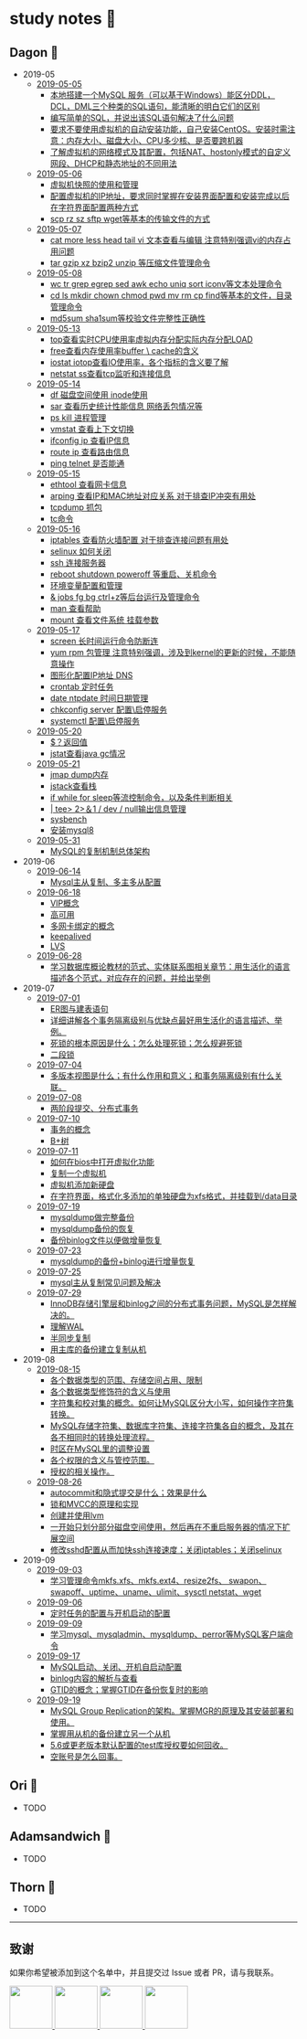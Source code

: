 #  study notes 📝

## Dagon 📌 

- 2019-05
    - [2019-05-05](https://github.com/Dagon0577/notes/blob/master/studyNotes/2019-05/2019-05-05/DRDS-2019-05-05.md)
        - [本地搭建一个MySQL 服务（可以基于Windows）能区分DDL，DCL，DML三个种类的SQL语句，能清晰的明白它们的区别](https://github.com/Dagon0577/notes/blob/master/studyNotes/2019-05/2019-05-05/DRDS-2019-05-05.md#搭建MySQL服务，区分DDL,DCL,DML)  
        - [编写简单的SQL，并说出该SQL语句解决了什么问题](https://github.com/Dagon0577/notes/blob/master/studyNotes/2019-05/2019-05-05/DRDS-2019-05-05.md#编写简单的SQL，并说出该SQL语句解决了什么问题)  
        - [要求不要使用虚拟机的自动安装功能，自己安装CentOS。安装时需注意：内存大小、磁盘大小、CPU多少核、是否要跨机器](https://github.com/Dagon0577/notes/blob/master/studyNotes/2019-05/2019-05-05/DRDS-2019-05-05.md#安装虚拟机与CentOS)  
        - [了解虚拟机的网络模式及其配置，包括NAT、hostonly模式的自定义网段、DHCP和静态地址的不同用法](https://github.com/Dagon0577/notes/blob/master/studyNotes/2019-05/2019-05-05/DRDS-2019-05-05.md#了解虚拟机的网络模式及其配置)
    - [2019-05-06](https://github.com/Dagon0577/notes/blob/master/studyNotes/2019-05/2019-05-06/DRDS-2019-05-06.md)
        - [虚拟机快照的使用和管理](https://github.com/Dagon0577/notes/blob/master/studyNotes/2019-05/2019-05-06/DRDS-2019-05-06.md#虚拟机快照的使用和管理)
        - [配置虚拟机的IP地址，要求同时掌握在安装界面配置和安装完成以后在字符界面配置两种方式](https://github.com/Dagon0577/notes/blob/master/studyNotes/2019-05/2019-05-06/DRDS-2019-05-06.md#虚拟机ip地址配置)
        - [scp rz sz sftp wget等基本的传输文件的方式](https://github.com/Dagon0577/notes/blob/master/studyNotes/2019-05/2019-05-06/DRDS-2019-05-06.md#Linux传输文件)
    - [2019-05-07](https://github.com/Dagon0577/notes/blob/master/studyNotes/2019-05/2019-05-07/DRDS-2019-05-07.md)
        - [cat more less head tail vi 文本查看与编辑 注意特别强调vi的内存占用问题](https://github.com/Dagon0577/notes/blob/master/studyNotes/2019-05/2019-05-07/DRDS-2019-05-07.md#文本查看与编辑)
        - [tar gzip xz bzip2 unzip 等压缩文件管理命令](https://github.com/Dagon0577/notes/blob/master/studyNotes/2019-05/2019-05-07/DRDS-2019-05-07.md#压缩文件管理命令)
    - [2019-05-08](https://github.com/Dagon0577/notes/blob/master/studyNotes/2019-05/2019-05-08/DRDS-2019-05-08.md)
        - [wc tr grep egrep sed awk echo uniq sort iconv等文本处理命令](https://github.com/Dagon0577/notes/blob/master/studyNotes/2019-05/2019-05-08/DRDS-2019-05-08.md#文本处理命令)
        - [cd ls mkdir chown chmod pwd mv rm cp find等基本的文件，目录管理命令](https://github.com/Dagon0577/notes/blob/master/studyNotes/2019-05/2019-05-08/DRDS-2019-05-08.md#目录管理命令)
        - [md5sum sha1sum等校验文件完整性正确性](https://github.com/Dagon0577/notes/blob/master/studyNotes/2019-05/2019-05-08/DRDS-2019-05-08.md#校验文件完整性)
    - [2019-05-13](https://github.com/Dagon0577/notes/blob/master/studyNotes/2019-05/2019-05-13/DRDS-2019-05-13.md)
        - [top查看实时CPU使用率虚拟内存分配实际内存分配LOAD](https://github.com/Dagon0577/notes/blob/master/studyNotes/2019-05/2019-05-13/DRDS-2019-05-13.md#查看实时CPU使用率,虚拟内存分配,实际内存分配)
        - [free查看内存使用率buffer \ cache的含义](https://github.com/Dagon0577/notes/blob/master/studyNotes/2019-05/2019-05-13/DRDS-2019-05-13.md#查看内存使用率，buffer%5Ccache的含义)
        - [iostat iotop查看IO使用率，各个指标的含义要了解](https://github.com/Dagon0577/notes/blob/master/studyNotes/2019-05/2019-05-13/DRDS-2019-05-13.md#查看IO使用率)
        - [netstat ss查看tcp监听和连接信息](https://github.com/Dagon0577/notes/blob/master/studyNotes/2019-05/2019-05-13/DRDS-2019-05-13.md#查看tcp监听和连接信息)
    - [2019-05-14](https://github.com/Dagon0577/notes/blob/master/studyNotes/2019-05/2019-05-14/DRDS-2019-05-14.md)
        - [df 磁盘空间使用 inode使用](https://github.com/Dagon0577/notes/blob/master/studyNotes/2019-05/2019-05-14/DRDS-2019-05-14.md#磁盘空间使用)
        - [sar 查看历史统计性能信息 网络丢包情况等](https://github.com/Dagon0577/notes/blob/master/studyNotes/2019-05/2019-05-14/DRDS-2019-05-14.md#查看历史统计性能信息)
        - [ps kill 进程管理](https://github.com/Dagon0577/notes/blob/master/studyNotes/2019-05/2019-05-14/DRDS-2019-05-14.md#进程管理)
        - [vmstat 查看上下文切换](https://github.com/Dagon0577/notes/blob/master/studyNotes/2019-05/2019-05-14/DRDS-2019-05-14.md#查看上下文切换)
        - [ifconfig ip 查看IP信息](https://github.com/Dagon0577/notes/blob/master/studyNotes/2019-05/2019-05-14/DRDS-2019-05-14.md#查看IP信息)
        - [route ip 查看路由信息](https://github.com/Dagon0577/notes/blob/master/studyNotes/2019-05/2019-05-14/DRDS-2019-05-14.md#查看路由信息)
        - [ping telnet 是否能通](https://github.com/Dagon0577/notes/blob/master/studyNotes/2019-05/2019-05-14/DRDS-2019-05-14.md#ping/telnet)
    - [2019-05-15](https://github.com/Dagon0577/notes/blob/master/studyNotes/2019-05/2019-05-15/DRDS-2019-05-15.md)
        - [ethtool 查看网卡信息](https://github.com/Dagon0577/notes/blob/master/studyNotes/2019-05/2019-05-15/DRDS-2019-05-15.md#查看网卡信息)
        - [arping 查看IP和MAC地址对应关系 对于排查IP冲突有用处](https://github.com/Dagon0577/notes/blob/master/studyNotes/2019-05/2019-05-15/DRDS-2019-05-15.md#查看IP和MAC地址对应关系)
        - [tcpdump 抓包](https://github.com/Dagon0577/notes/blob/master/studyNotes/2019-05/2019-05-15/DRDS-2019-05-15.md#抓包)
        - [tc命令](https://github.com/Dagon0577/notes/blob/master/studyNotes/2019-05/2019-05-15/DRDS-2019-05-15.md#tc命令)
    - [2019-05-16](https://github.com/Dagon0577/notes/blob/master/studyNotes/2019-05/2019-05-16/DRDS-2019-05-16.md)
        - [iptables 查看防火墙配置 对于排查连接问题有用处](https://github.com/Dagon0577/notes/blob/master/studyNotes/2019-05/2019-05-16/DRDS-2019-05-16.md#查看防火墙配置)
        - [selinux 如何关闭](https://github.com/Dagon0577/notes/blob/master/studyNotes/2019-05/2019-05-16/DRDS-2019-05-16.md#如何关闭selinux)
        - [ssh 连接服务器](https://github.com/Dagon0577/notes/blob/master/studyNotes/2019-05/2019-05-16/DRDS-2019-05-16.md#ssh连接服务器)
        - [reboot shutdown poweroff 等重启、关机命令](https://github.com/Dagon0577/notes/blob/master/studyNotes/2019-05/2019-05-16/DRDS-2019-05-16.md#重启、关机命令)
        - [环境变量配置和管理](https://github.com/Dagon0577/notes/blob/master/studyNotes/2019-05/2019-05-16/DRDS-2019-05-16.md#环境变量配置和管理)
        - [& jobs fg bg ctrl+z等后台运行及管理命令](https://github.com/Dagon0577/notes/blob/master/studyNotes/2019-05/2019-05-16/DRDS-2019-05-16.md#后台运行及管理命令)
        - [man 查看帮助](https://github.com/Dagon0577/notes/blob/master/studyNotes/2019-05/2019-05-16/DRDS-2019-05-16.md#查看帮助)
        - [mount 查看文件系统 挂载参数](https://github.com/Dagon0577/notes/blob/master/studyNotes/2019-05/2019-05-16/DRDS-2019-05-16.md#查看文件系统)
    - [2019-05-17](https://github.com/Dagon0577/notes/blob/master/studyNotes/2019-05/2019-05-17/DRDS-2019-05-17.md)
        - [screen 长时间运行命令防断连](https://github.com/Dagon0577/notes/blob/master/studyNotes/2019-05/2019-05-17/DRDS-2019-05-17.md#长时间运行命令防断连)
        - [yum rpm 包管理 注意特别强调，涉及到kernel的更新的时候，不能随意操作](https://github.com/Dagon0577/notes/blob/master/studyNotes/2019-05/2019-05-17/DRDS-2019-05-17.md#包管理)
        - [图形化配置IP地址 DNS](https://blog.csdn.net/qq_37777208/article/details/82354227)
        - [crontab 定时任务](https://github.com/Dagon0577/notes/blob/master/studyNotes/2019-05/2019-05-17/DRDS-2019-05-17.md#定时任务)
        - [date ntpdate 时间日期管理](https://github.com/Dagon0577/notes/blob/master/studyNotes/2019-05/2019-05-17/DRDS-2019-05-17.md#时间日期管理)
        - [chkconfig server 配置\启停服务](https://github.com/Dagon0577/notes/blob/master/studyNotes/2019-05/2019-05-17/DRDS-2019-05-17.md#chkconfig)
        - [systemctl 配置\启停服务](https://github.com/Dagon0577/notes/blob/master/studyNotes/2019-05/2019-05-17/DRDS-2019-05-17.md#配置\启停服务)
    - [2019-05-20](https://github.com/Dagon0577/notes/blob/master/studyNotes/2019-05/2019-05-20/DRDS-2019-05-20.md)
        - [$？返回值](https://github.com/Dagon0577/notes/blob/master/studyNotes/2019-05/2019-05-20/DRDS-2019-05-20.md#返回值)
        - [jstat查看java gc情况](https://github.com/Dagon0577/notes/blob/master/studyNotes/2019-05/2019-05-20/DRDS-2019-05-20.md#jstat命令使用)
    - [2019-05-21](https://github.com/Dagon0577/notes/blob/master/studyNotes/2019-05/2019-05-21/DRDS-2019-05-21.md)
        - [jmap dump内存](https://github.com/Dagon0577/notes/blob/master/studyNotes/2019-05/2019-05-21/DRDS-2019-05-21.md#dump内存)
        - [jstack查看栈](https://github.com/Dagon0577/notes/blob/master/studyNotes/2019-05/2019-05-21/DRDS-2019-05-21.md#查看栈)
        - [if while for sleep等流控制命令，以及条件判断相关](https://github.com/Dagon0577/notes/blob/master/studyNotes/2019-05/2019-05-21/DRDS-2019-05-21.md#流控制命令)
        - [| tee> 2>＆1 / dev / null输出信息管理](https://github.com/Dagon0577/notes/blob/master/studyNotes/2019-05/2019-05-21/DRDS-2019-05-21.md#输出信息管理)
        - [sysbench](https://github.com/Dagon0577/notes/blob/master/studyNotes/2019-05/2019-05-21/DRDS-2019-05-21.md#sysbench)
        - [安装mysql8](https://www.cnblogs.com/wlwl/p/9686809.html)
    - [2019-05-31](https://github.com/Dagon0577/notes/blob/master/studyNotes/2019-05/2019-05-31/DRDS-2019-05-31.md)
        - [MySQL的复制机制总体架构](https://github.com/Dagon0577/notes/blob/master/studyNotes/2019-05/2019-05-31/DRDS-2019-05-31.md#MySQL的复制机制总体架构)
- 2019-06
    - [2019-06-14](https://github.com/Dagon0577/notes/blob/master/studyNotes/2019-06/2019-06-14/DRDS-2019-06-14.md)
        - [Mysql主从复制、多主多从配置](https://github.com/Dagon0577/notes/blob/master/studyNotes/2019-06/2019-06-14/DRDS-2019-06-14.md#Mysql主从复制、多主多从配置)
    - [2019-06-18](https://github.com/Dagon0577/notes/blob/master/studyNotes/2019-06/2019-06-18/DRDS-2019-06-18.md)
        - [VIP概念](https://github.com/Dagon0577/notes/blob/master/studyNotes/2019-06/2019-06-18/DRDS-2019-06-18.md#VIP概念)
        - [高可用](https://github.com/Dagon0577/notes/blob/master/studyNotes/2019-06/2019-06-18/DRDS-2019-06-18.md#高可用)
        - [多网卡绑定的概念](https://github.com/Dagon0577/notes/blob/master/studyNotes/2019-06/2019-06-18/DRDS-2019-06-18.md#多网卡绑定的概念)
        - [keepalived](https://github.com/Dagon0577/notes/blob/master/studyNotes/2019-06/2019-06-18/DRDS-2019-06-18.md#keepalived)
        - [LVS](https://blog.csdn.net/weixin_40470303/article/details/80541639)
    - [2019-06-28](https://github.com/Dagon0577/notes/blob/master/studyNotes/2019-06/2019-06-28/DRDS-2019-06-28.md)
        - [学习数据库概论教材的范式、实体联系图相关章节：用生活化的语言描述各个范式，对应存在的问题，并给出举例](https://github.com/Dagon0577/notes/blob/master/studyNotes/2019-06/2019-06-28/DRDS-2019-06-28.md#范式)
- 2019-07
    - [2019-07-01](https://github.com/Dagon0577/notes/blob/master/studyNotes/2019-07/2019-07-01/DRDS-2019-07-01.md)
        - [ER图与建表语句](https://github.com/Dagon0577/notes/blob/master/studyNotes/2019-07/2019-07-01/DRDS-2019-07-01.md#ER图与建表语句)
        - [详细讲解各个事务隔离级别与优缺点最好用生活化的语言描述、举例。](https://github.com/Dagon0577/notes/blob/master/studyNotes/2019-07/2019-07-01/DRDS-2019-07-01.md#事务隔离级别)
        - [死锁的根本原因是什么；怎么处理死锁；怎么规避死锁](https://github.com/Dagon0577/notes/blob/master/studyNotes/2019-07/2019-07-01/DRDS-2019-07-01.md#死锁)
        - [二段锁](https://segmentfault.com/a/1190000012513286)
    - [2019-07-04](https://github.com/Dagon0577/notes/blob/master/studyNotes/2019-07/2019-07-04/DRDS-2019-07-04.md)
        - [多版本视图是什么；有什么作用和意义；和事务隔离级别有什么关联。](https://github.com/Dagon0577/notes/blob/master/studyNotes/2019-07/2019-07-04/DRDS-2019-07-04.md#多版本视图)
    - [2019-07-08](https://github.com/Dagon0577/notes/blob/master/studyNotes/2019-07/2019-07-08/DRDS-2019-07-08.md)
        - [两阶段提交、分布式事务](https://github.com/Dagon0577/notes/blob/master/studyNotes/2019-07/2019-07-08/DRDS-2019-07-08.md#两阶段提交、分布式事务)    
    - [2019-07-10](https://github.com/Dagon0577/notes/blob/master/studyNotes/2019-07/2019-07-10/DRDS-2019-07-10.md)
        - [事务的概念](https://github.com/Dagon0577/notes/blob/master/studyNotes/2019-07/2019-07-10/DRDS-2019-07-10.md#事务的概念)
        - [B+树](https://blog.csdn.net/qq_26222859/article/details/80631121)
    - [2019-07-11](https://github.com/Dagon0577/notes/blob/master/studyNotes/2019-07/2019-07-11/DRDS-2019-07-11.md)
        - [如何在bios中打开虚拟化功能](https://github.com/Dagon0577/notes/blob/master/studyNotes/2019-07/2019-07-11/DRDS-2019-07-11.md#如何在bios中打开虚拟化功能)
        - [复制一个虚拟机](https://blog.csdn.net/pengpengpeng85/article/details/76382927)
        - [虚拟机添加新硬盘](https://blog.csdn.net/zzq900503/article/details/80322220)
        - [在字符界面，格式化多添加的单独硬盘为xfs格式，并挂载到/data目录](https://blog.csdn.net/kjsayn/article/details/52996313)
    - [2019-07-19](https://github.com/Dagon0577/notes/blob/master/studyNotes/2019-07/2019-07-19/DRDS-2019-07-19.md)
        - [mysqldump做完整备份](https://github.com/Dagon0577/notes/blob/master/studyNotes/2019-07/2019-07-19/DRDS-2019-07-19.md#mysqldump做完整备份)
        - [mysqldump备份的恢复](https://github.com/Dagon0577/notes/blob/master/studyNotes/2019-07/2019-07-19/DRDS-2019-07-19.md#mysqldump备份的恢复)
        - [备份binlog文件以便做增量恢复](https://github.com/Dagon0577/notes/blob/master/studyNotes/2019-07/2019-07-19/DRDS-2019-07-19.md备份binlog文件以便做增量恢复)
    - [2019-07-23](https://github.com/Dagon0577/notes/blob/master/studyNotes/2019-07/2019-07-23/DRDS-2019-07-23.md)
        - [mysqldump的备份+binlog进行增量恢复](https://github.com/Dagon0577/notes/blob/master/studyNotes/2019-07/2019-07-23/DRDS-2019-07-23.md#mysqldump的备份+binlog进行增量恢复)
    - [2019-07-25](https://github.com/Dagon0577/notes/blob/master/studyNotes/2019-07/2019-07-25/DRDS-2019-07-25.md)
        - [mysql主从复制常见问题及解决](https://dev.mysql.com/doc/refman/8.0/en/replication-problems.html)
    - [2019-07-29](https://github.com/Dagon0577/notes/blob/master/studyNotes/2019-07/2019-07-29/DRDS-2019-07-29.md)
        - [InnoDB存储引擎层和binlog之间的分布式事务问题，MySQL是怎样解决的。](https://github.com/Dagon0577/notes/blob/master/studyNotes/2019-07/2019-07-29/DRDS-2019-07-29.md#分布式事务问题)
        - [理解WAL](https://github.com/Dagon0577/notes/blob/master/studyNotes/2019-07/2019-07-29/DRDS-2019-07-29.md#理解WAL)
        - [半同步复制](https://github.com/Dagon0577/notes/blob/master/studyNotes/2019-07/2019-07-29/DRDS-2019-07-29.md#半同步复制)
        - [用主库的备份建立复制从机](https://dev.mysql.com/doc/refman/8.0/en/mysqldump.html#mysqldump-replication-options)
- 2019-08    
    - [2019-08-15](https://github.com/Dagon0577/notes/blob/master/studyNotes/2019-08/2019-08-15/DRDS-2019-08-15.md)
        - [各个数据类型的范围、存储空间占用、限制](https://dev.mysql.com/doc/refman/8.0/en/storage-requirements.html)
        - [各个数据类型修饰符的含义与使用](https://dev.mysql.com/doc/refman/8.0/en/data-types.html)
        - [字符集和校对集的概念。如何让MySQL区分大小写，如何操作字符集转换。](https://dev.mysql.com/doc/refman/8.0/en/charset-database.html)
        - [MySQL存储字符集、数据库字符集、连接字符集各自的概念，及其在各不相同时的转换处理流程。](https://dev.mysql.com/doc/refman/8.0/en/charset-database.html)
        - [时区在MySQL里的调整设置](https://dev.mysql.com/doc/refman/8.0/en/time-zone-support.html)
        - [各个权限的含义与管控范围。](https://dev.mysql.com/doc/refman/8.0/en/privileges-provided.html)
        - [授权的相关操作。](https://dev.mysql.com/doc/refman/8.0/en/privileges-provided.html)
    - [2019-08-26](https://github.com/Dagon0577/notes/blob/master/studyNotes/2019-08/2019-08-26/DRDS-2019-08-26.md)
        - [autocommit和隐式提交是什么；效果是什么](https://github.com/Dagon0577/notes/blob/master/studyNotes/2019-08/2019-08-26/DRDS-2019-08-26.md#autocommit和隐式提交是什么；效果是什么)
        - [锁和MVCC的原理和实现](https://blog.csdn.net/whoamiyang/article/details/51901888)
        - [创建并使用lvm](https://www.linuxidc.com/Linux/2018-05/152608.htm)
        - [一开始只划分部分磁盘空间使用，然后再在不重启服务器的情况下扩展空间](https://blog.csdn.net/zhengwei125/article/details/53928061)
        - [修改sshd配置从而加快ssh连接速度；关闭iptables；关闭selinux](https://github.com/Dagon0577/notes/blob/master/studyNotes/2019-08/2019-08-26/DRDS-2019-08-26.md#修改sshd配置从而加快ssh连接速度)
- 2019-09
    - [2019-09-03](https://github.com/Dagon0577/notes/blob/master/studyNotes/2019-09/2019-09-03/DRDS-2019-09-03.md)
        - [学习管理命令mkfs.xfs、mkfs.ext4、resize2fs、 swapon、swapoff、uptime、uname、ulimit、sysctl netstat、wget](https://github.com/Dagon0577/notes/blob/master/studyNotes/2019-09/2019-09-03/DRDS-2019-09-03.md#学习管理命令)
    - [2019-09-06](https://github.com/Dagon0577/notes/blob/master/studyNotes/2019-09/2019-09-06/DRDS-2019-09-06.md)
        - [定时任务的配置与开机启动的配置](https://github.com/Dagon0577/notes/blob/master/studyNotes/2019-09/2019-09-06/DRDS-2019-09-06.md#定时任务的配置与开机启动的配置)
    - [2019-09-09](https://github.com/Dagon0577/notes/blob/master/studyNotes/2019-09/2019-09-09/DRDS-2019-09-09.md)
        - [学习mysql、mysqladmin、mysqldump、perror等MySQL客户端命令](https://github.com/Dagon0577/notes/blob/master/studyNotes/2019-09/2019-09-09/DRDS-2019-09-09.md#学习mysql等MySQL客户端命令)
    - [2019-09-17](https://github.com/Dagon0577/notes/blob/master/studyNotes/2019-09/2019-09-17/DRDS-2019-09-17.md)
        - [MySQL启动、关闭、开机自启动配置](https://dev.mysql.com/doc/refman/8.0/en/mysql-server.html)
        - [binlog内容的解析与查看](https://blog.csdn.net/king_kgh/article/details/74833539)
        - [GTID的概念；掌握GTID在备份恢复时的影响](https://github.com/Dagon0577/notes/blob/master/studyNotes/2019-09/2019-09-17/DRDS-2019-09-17.md#GTID的概念（需要知道不连续的GTID是有问题的，应当要由DBA处理）；掌握GTID在备份恢复时的影响)
    - [2019-09-19](https://github.com/Dagon0577/notes/blob/master/studyNotes/2019-09/2019-09-19/DRDS-2019-09-19.md)
        - [MySQL Group Replication的架构。掌握MGR的原理及其安装部署和使用。](https://github.com/Dagon0577/notes/blob/master/studyNotes/2019-09/2019-09-19/DRDS-2019-09-19.md#MGR)
        - [掌握用从机的备份建立另一个从机](https://blog.51cto.com/634871/1364141)
        - [5.6或更老版本默认配置的test库授权要如何回收。](https://github.com/Dagon0577/notes/blob/master/studyNotes/2019-09/2019-09-19/DRDS-2019-09-19.md#5.6或更老版本默认配置的test库授权要如何回收。)
        - [空账号是怎么回事。](https://github.com/Dagon0577/notes/blob/master/studyNotes/2019-09/2019-09-19/DRDS-2019-09-19.md#空账号是怎么回事。)

## Ori 📌
- TODO

## Adamsandwich 📌
- TODO

## Thorn 📌
- TODO
---
## 致谢
如果你希望被添加到这个名单中，并且提交过 Issue 或者 PR，请与我联系。  

<a href="https://github.com/Dagon0577">
    <img src="https://avatars0.githubusercontent.com/u/31436836?s=460&v=4" width="75px">
</a>
<a href="https://github.com/origin">
    <img src="https://avatars0.githubusercontent.com/u/16187777?s=460&v=4" width="75px">
</a>
<a href="https://github.com/adamsandwich">
    <img src="https://avatars3.githubusercontent.com/u/19149439?s=400&v=4" width="75px">
</a>
<a href="https://github.com/vagrantgrapefruit">
    <img src="https://avatars1.githubusercontent.com/u/30333101?s=400&v=4" width="75px">
</a>
